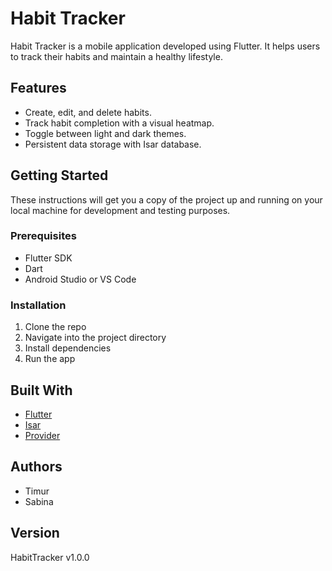 # Habit Tracker

Habit Tracker is a mobile application developed using Flutter. It helps users to track their habits and maintain a healthy lifestyle.

## Features

- Create, edit, and delete habits.
- Track habit completion with a visual heatmap.
- Toggle between light and dark themes.
- Persistent data storage with Isar database.

## Getting Started

These instructions will get you a copy of the project up and running on your local machine for development and testing purposes.

### Prerequisites

- Flutter SDK
- Dart
- Android Studio or VS Code

### Installation

1. Clone the repo
2. Navigate into the project directory
3. Install dependencies
4. Run the app

## Built With

- [Flutter](https://flutter.dev/)
- [Isar](https://isar.dev/)
- [Provider](https://pub.dev/packages/provider)

## Authors

- Timur
- Sabina

## Version

HabitTracker v1.0.0
